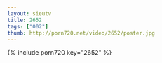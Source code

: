 ```yaml
--- 
layout: sieutv
title: 2652
tags: ["002"]
thumb: http://porn720.net/video/2652/poster.jpg
---
```

{% include porn720 key="2652" %} 

